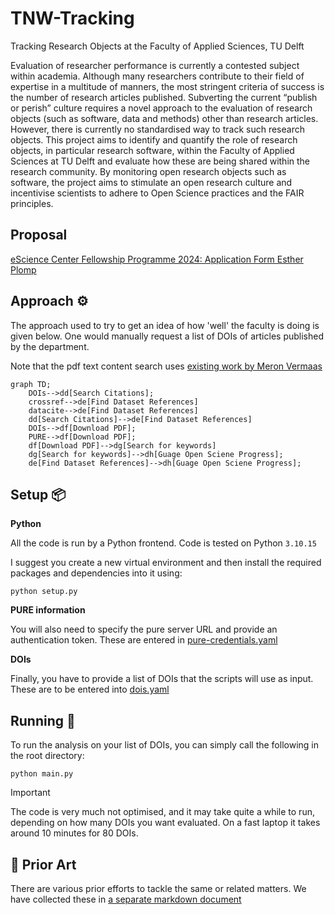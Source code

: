 # TNW-Tracking
Tracking Research Objects at the Faculty of Applied Sciences, TU Delft

Evaluation of researcher performance is currently a contested subject within academia. Although many researchers contribute to their field of expertise in a multitude of manners, the most stringent criteria of success is the number of research articles published. Subverting the current “publish or perish” culture requires a novel approach to the evaluation of research objects (such as software, data and methods) other than research articles. However, there is currently no standardised way to track such research objects. This project aims to identify and quantify the role of research objects, in particular research software, within the Faculty of Applied Sciences at TU Delft and evaluate how these are being shared within the research community. By monitoring open research objects such as software, the project aims to stimulate an open research culture and incentivise scientists to adhere to Open Science practices and the FAIR principles.


## Proposal
[eScience Center Fellowship Programme 2024: Application Form Esther Plomp](https://doi.org/10.5281/zenodo.10939832)

## Approach ⚙

The approach used to try to get an idea of how 'well' the faculty is doing is given below. One would manually request a list of DOIs of articles published by the department.

Note that the pdf text content search uses [existing work by Meron Vermaas](https://github.com/meronvermaas/PURE_fulltext_analysis/tree/main)

```mermaid
graph TD;
    DOIs-->dd[Search Citations];
    crossref-->de[Find Dataset References]
    datacite-->de[Find Dataset References]
    dd[Search Citations]-->de[Find Dataset References]
    DOIs-->df[Download PDF];
    PURE-->df[Download PDF];
    df[Download PDF]-->dg[Search for keywords]
    dg[Search for keywords]-->dh[Guage Open Sciene Progress];
    de[Find Dataset References]-->dh[Guage Open Sciene Progress];  
```

## Setup 📦

**Python**

All the code is run by a Python frontend. Code is tested on Python `3.10.15`

I suggest you create a new virtual environment and then install the required packages and dependencies into it using:

```shell
python setup.py
```

**PURE information**

You will also need to specify the pure server URL and provide an authentication token. These are entered in [pure-credentials.yaml](pure-credentials.yaml)

**DOIs**

Finally, you have to provide a list of DOIs that the scripts will use as input. These are to be entered into [dois.yaml](dois.yaml)

## Running 🚀

To run the analysis on your list of DOIs, you can simply call the following in the root directory:

```shell
python main.py
```

> [!IMPORTANT]  
> The code is very much not optimised, and it may take quite a while to run, depending on how many DOIs you want evaluated. On a fast laptop it takes around 10 minutes for 80 DOIs.

## 📝 Prior Art 

There are various prior efforts to tackle the same or related matters. We have collected these in [a separate markdown document](docs/prior_art.md)  
